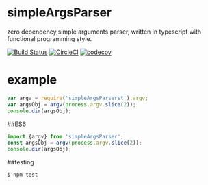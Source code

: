 # simpleArgsParser
zero dependency,simple arguments parser, written in typescript with functional programming style.

[![Build Status](https://travis-ci.org/bowen31337/simpleArgsParser.svg?branch=master)](https://travis-ci.org/bowen31337/simpleArgsParser)
[![CircleCI](https://circleci.com/gh/bowen31337/simpleArgsParser.svg?style=svg)](https://circleci.com/gh/bowen31337/simpleArgsParser)
[![codecov](https://codecov.io/gh/bowen31337/simpleArgsParser/branch/master/graph/badge.svg)](https://codecov.io/gh/bowen31337/simpleArgsParser)


# example

``` js
var argv = require('simpleArgsParserst').argv;
var argsObj = argv(process.argv.slice(2));
console.dir(argsObj);
```
##ES6
``` js
import {argv} from 'simpleArgsParser';
const argsObj = argv(process.argv.slice(2));
console.dir(argsObj);
```
##testing
``` js
$ npm test
```
